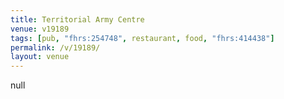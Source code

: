 ```yaml
---
title: Territorial Army Centre
venue: v19189
tags: [pub, "fhrs:254748", restaurant, food, "fhrs:414438"]
permalink: /v/19189/
layout: venue
---
```

null